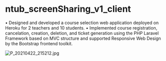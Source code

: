 # ntub_screenSharing_v1_client
•	Designed and developed a course selection web application deployed on Heroku for 2 teachers and 10 students.
•	Implemented course registration, cancelation, creation, deletion, and ticket generation using the PHP Laravel Framework based on MVC structure and supported Responsive Web Design by the Bootstrap frontend toolkit.

![P_20210422_215212.jpg](https://user-images.githubusercontent.com/62798244/148694832-1f1a9472-6537-4c47-8ace-466bc87e6493.jpg)
